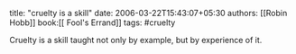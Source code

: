 
title: "cruelty is a skill"
date: 2006-03-22T15:43:07+05:30
authors: [[Robin Hobb]]
book:[[ Fool's Errand]]
tags: #cruelty

Cruelty is a skill taught not only by example, but by experience of it.

